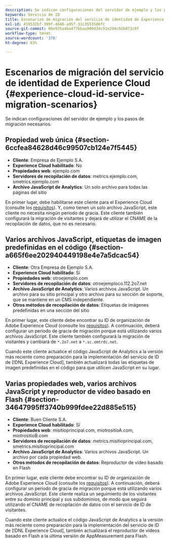 ```yaml
---
description: Se indican configuraciones del servidor de ejemplo y los pasos de migración necesarios.
keywords: Servicio de ID
title: Escenarios de migración del servicio de identidad de Experience Cloud
exl-id: 419532bf-399f-4646-a95f-31c35535d6fc
source-git-commit: 06e935a4ba4776baa900d3dc91e294c92b873c0f
workflow-type: tm+mt
source-wordcount: '378'
ht-degree: 83%

---
```


# Escenarios de migración del servicio de identidad de Experience Cloud {#experience-cloud-id-service-migration-scenarios}

Se indican configuraciones del servidor de ejemplo y los pasos de migración necesarios.

## Propiedad web única {#section-6ccfea84628d46c99507cb124e7f5445}

* **Cliente**: Empresa de Ejemplo S.A.
* **Experience Cloud habilitado**: No
* **Propiedades web**: ejemplo.com
* **Servidores de recopilación de datos**: metrics.ejemplo.com, smetrics.ejemplo.com
* **Archivo JavaScript de Analytics**: Un solo archivo para todas las páginas del sitio

En primer lugar, debe habilitarse este cliente para el Experience Cloud (consulte los [requisitos](../../reference/requirements.md)). Y, como tienen un solo archivo JavaScript, este cliente no necesita ningún periodo de gracia. Este cliente también configurará la migración de visitantes y dejará de utilizar el CNAME de la recopilación de datos, que no es necesario.

## Varios archivos JavaScript, etiquetas de imagen predefinidas en el código {#section-a665f6ee202940449198e4e7a5dcac54}

* **Cliente**: Otra Empresa de Ejemplo S.A.
* **Experience Cloud habilitado**: Sí
* **Propiedades web**: otroejemplo.com
* **Servidores de recopilación de datos**: otroejemploco.112.2o7.net
* **Archivo JavaScript de Analytics**: Varios archivos JavaScript. Un archivo para su sitio principal y otro archivo para su sección de soporte, que se mantiene en un CMS independiente.
* **Otros métodos de recopilación de datos**: Etiquetas de imágenes predefinidas en una sección del sitio

En primer lugar, este cliente debe encontrar su ID de organización de Adobe Experience Cloud (consulte los [requisitos](../../reference/requirements.md)). A continuación, deberá configurar un período de gracia de migración porque está utilizando varios archivos JavaScript. Este cliente también configurará la migración de visitantes y cambiará de `*.2o7.net` a `*.sc.omtrdc.net`.

Cuando este cliente actualice el código JavaScript de Analytics a la versión más reciente como preparación para la implementación del servicio de ID de [!DNL Experience Cloud], también actualizará todas las etiquetas de imagen predefinidas en el código para que utilicen JavaScript en su lugar.

## Varias propiedades web, varios archivos JavaScript y reproductor de vídeo basado en Flash {#section-34647995ff3740b999fdee22d885e515}

* **Cliente**: Buen Cliente S.A.
* **Experience Cloud habilitado**: Sí
* **Propiedades web**: misitioprincipal.com, miotrositioA.com, miotrositioB.com
* **Servidores de recopilación de datos**: metrics.misitioprincipal.com, smetrics.misitioprincipal.com
* **Archivo JavaScript de Analytics**: Varios archivos JavaScript. Un archivo por cada propiedad web.
* **Otros métodos de recopilación de datos**: Reproductor de vídeo basado en Flash

En primer lugar, este cliente debe encontrar su ID de organización de Adobe Experience Cloud (consulte los [requisitos](../../reference/requirements.md)). A continuación, deberá configurar un período de gracia de migración porque está utilizando varios archivos JavaScript. Este cliente realiza un seguimiento de los visitantes entre su dominio principal y sus subdominios, de modo que seguirá utilizando el CNAME de recopilación de datos con el servicio de ID de visitantes.

Cuando este cliente actualice el código JavaScript de Analytics a la versión más reciente como preparación para la implementación del servicio de ID de [!DNL Experience Cloud], también actualizará el reproductor de vídeos basado en Flash a la última versión de AppMeasurement para Flash.
